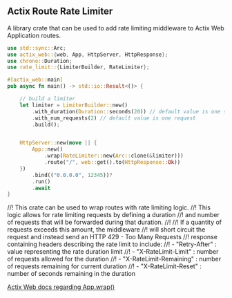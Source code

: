 ## Actix Route Rate Limiter

A library crate that can be used to add rate limiting middleware to Actix Web Application routes.

```rust
use std::sync::Arc;
use actix_web::{web, App, HttpServer, HttpResponse};
use chrono::Duration;
use rate_limit::{LimiterBuilder, RateLimiter};

#[actix_web::main]
pub async fn main() -> std::io::Result<()> {

    // build a limiter
    let limiter = LimiterBuilder::new()
        .with_duration(Duration::seconds(20)) // default value is one second
        .with_num_requests(2) // default value is one request
        .build();


    HttpServer::new(move || {
        App::new()
            .wrap(RateLimiter::new(Arc::clone(&limiter)))
            .route("/", web::get().to(HttpResponse::Ok))
    })
        .bind(("0.0.0.0", 12345))?
        .run()
        .await
}
```

//! This crate can be used to wrap routes with rate limiting logic.
//! This logic allows for rate limiting requests by defining a duration
//! and number of requests that will be forwarded during that duration.
//!
//! If a quantity of requests exceeds this amount, the middleware
//! will short circuit the request and instead send an HTTP 429 - Too Many Requests
//! response containing headers describing the rate limit to include:
//! - "Retry-After" : value representing the rate duration limit
//! - "X-RateLimit-Limit" : number of requests allowed for the duration
//! - "X-RateLimit-Remaining" : number of requests remaining for current duration
//! - "X-RateLimit-Reset" : number of seconds remaining in the duration

[Actix Web docs regarding App.wrap()](https://docs.rs/actix-web/latest/actix_web/struct.App.html#method.wrap)
